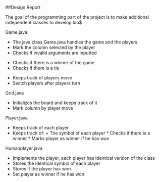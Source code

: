 ##Design Report

The goal of the programming part of the project is to make additional independent classes to develop loo$

Game.java:
+ The java class Game.java handles the game and the players.
+ Mark the column selected by the player
+ Checks if invalid arguments are inputted
- Checks if there is a winner of the game
- Checks if there is a tie
+ Keeps track of players move
+ Switch players after players turn

Grid.java

* Initializes the board and keeps track of it
* Mark column by player move

Player.java
* Keeps track of each player
* Keeps track of:
        + The symbol of each player
        * Checks if there is a winner
        * Marks player as winner if he has won

Humanplayer.java

* Implements the player, each player has identical version of the class
* Stores the identical symbol of each player
* Stores if the player has won
* Set player as winner if he has won

